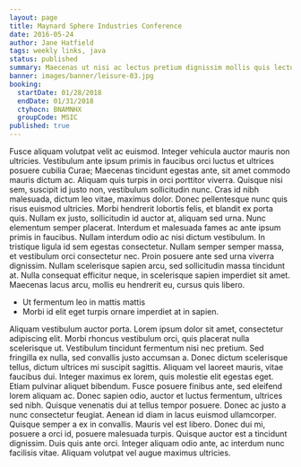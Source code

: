 ```yaml
---
layout: page
title: Maynard Sphere Industries Conference
date: 2016-05-24
author: Jane Hatfield
tags: weekly links, java
status: published
summary: Maecenas ut nisi ac lectus pretium dignissim mollis quis lectus.
banner: images/banner/leisure-03.jpg
booking:
  startDate: 01/28/2018
  endDate: 01/31/2018
  ctyhocn: BNAMNHX
  groupCode: MSIC
published: true
---
```

Fusce aliquam volutpat velit ac euismod. Integer vehicula auctor mauris non ultricies. Vestibulum ante ipsum primis in faucibus orci luctus et ultrices posuere cubilia Curae; Maecenas tincidunt egestas ante, sit amet commodo mauris dictum ac. Aliquam quis turpis in orci porttitor viverra. Quisque nisi sem, suscipit id justo non, vestibulum sollicitudin nunc. Cras id nibh malesuada, dictum leo vitae, maximus dolor. Donec pellentesque nunc quis risus euismod ultricies. Morbi hendrerit lobortis felis, et blandit ex porta quis.
Nullam ex justo, sollicitudin id auctor at, aliquam sed urna. Nunc elementum semper placerat. Interdum et malesuada fames ac ante ipsum primis in faucibus. Nullam interdum odio ac nisi dictum vestibulum. In tristique ligula id sem egestas consectetur. Nullam semper semper massa, et vestibulum orci consectetur nec. Proin posuere ante sed urna viverra dignissim. Nullam scelerisque sapien arcu, sed sollicitudin massa tincidunt at. Nulla consequat efficitur neque, in scelerisque sapien imperdiet sit amet. Maecenas lacus arcu, mollis eu hendrerit eu, cursus quis libero.

* Ut fermentum leo in mattis mattis
* Morbi id elit eget turpis ornare imperdiet at in sapien.

Aliquam vestibulum auctor porta. Lorem ipsum dolor sit amet, consectetur adipiscing elit. Morbi rhoncus vestibulum orci, quis placerat nulla scelerisque ut. Vestibulum tincidunt fermentum nisi nec pretium. Sed fringilla ex nulla, sed convallis justo accumsan a. Donec dictum scelerisque tellus, dictum ultrices mi suscipit sagittis. Aliquam vel laoreet mauris, vitae faucibus dui. Integer maximus ex lorem, quis molestie elit egestas eget. Etiam pulvinar aliquet bibendum. Fusce posuere finibus ante, sed eleifend lorem aliquam ac. Donec sapien odio, auctor et luctus fermentum, ultrices sed nibh.
Quisque venenatis dui at tellus tempor posuere. Donec ac justo a nunc consectetur feugiat. Aenean id diam in lacus euismod ullamcorper. Quisque semper a ex in convallis. Mauris vel est libero. Donec dui mi, posuere a orci id, posuere malesuada turpis. Quisque auctor est a tincidunt dignissim. Duis quis ante orci. Integer aliquam odio ante, ac interdum nunc facilisis vitae. Aliquam volutpat vel augue maximus ultricies.
